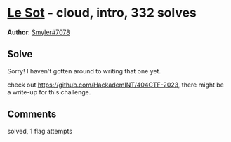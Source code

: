 [Le Sot](challenge_files/README.md) - cloud, intro, 332 solves
===

**Author**: [Smyler#7078](https://github.com/SmylerMC)    

## Solve

Sorry! I haven't gotten around to writing that one yet.

check out https://github.com/HackademINT/404CTF-2023, there might be a write-up for this challenge.

## Comments

solved, 1 flag attempts